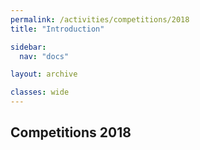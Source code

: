 ```yaml
---
permalink: /activities/competitions/2018
title: "Introduction"

sidebar:
  nav: "docs"

layout: archive

classes: wide
---
```



## Competitions 2018